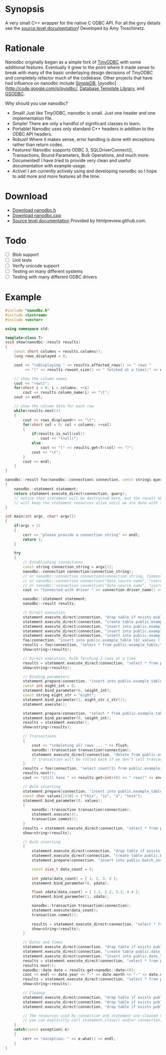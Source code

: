 Synopsis
=======
A very small C++ wrapper for the native C ODBC API. For all the gory details see the [source level documentation](https://nanodbc.googlecode.com/hg/doc/index.html)! Developed by Amy Troschinetz.

Rationale
=======
Nanodbc originally began as a simple fork of [TinyODBC](http://code.google.com/p/tiodbc/) with some additional features. Eventually it grew to the point where it made sense to break with many of the basic underlaying design decisions of TinyODBC and completely refactor much of the codebase. Other projects that have had influence on nanodbc include [SimpleDB](http://simpledb.sourceforge.net), [pyodbc](http://code.google.com/p/pyodbc/, [Database Template Library](http://dtemplatelib.sourceforge.net), and [GSODBC](http://www.codeguru.com/mfc_database/gsodbc.html).

Why should you use nanodbc?

- Small! Just like TinyODBC, nanodbc is small. Just one header and one implementation file.
- Simple! There are only a handful of significant classes to learn.
- Portable! Nanodbc uses  only standard C++ headers in addition to the ODBC API headers.
- Robust! Where it makes sense, error handling is done with exceptions rather than return codes.
- Features! Nanodbc supports ODBC 3, SQLDriverConnect(), Transactions, Bound Parameters, Bulk Operations, and much more.
- Documented! I have tried to provide very clean and useful documentation with example usage.
- Active! I am currently actively using and developing nanodbc so I hope to add more and more features all the time.

Download
=======
- [Download nanodbc.h](https://raw.github.com/lexicalunit/nanodbc/master/nanodbc.h)
- [Download nanodbc.cpp](https://raw.github.com/lexicalunit/nanodbc/master/nanodbc.cpp)
- [Source level documentation](http://htmlpreview.github.com/?https://github.com/lexicalunit/nanodbc/blob/master/doc/index.html) Provided by htmlpreview.github.com.

Todo
=======
- [ ] Blob support
- [ ] Unit tests
- [ ] Verify unicode support
- [ ] Testing on many different systems
- [ ] Testing with many different ODBC drivers

Example
=======
```cpp
#include "nanodbc.h"
#include <iostream>
#include <vector>

using namespace std;

template<class T>
void show(nanodbc::result results)
{
    const short columns = results.columns();
    long rows_displayed = 0;

    cout << "\nDisplaying " << results.affected_rows() << " rows "
         << "(" << results.rowset_size() << " fetched at a time):" << endl;

    // show the column names
    cout << "row\t";
    for(short i = 0; i < columns; ++i)
        cout << results.column_name(i) << "\t";
    cout << endl;

    // show the column data for each row
    while(results.next())
    {
        cout << rows_displayed++ << "\t";
        for(short col = 0; col < columns; ++col)
        {
            if(results.is_null(col))
                cout << "(null)";
            else
                cout << "(" << results.get<T>(col) << ")";
            cout << "\t";
        }
        cout << endl;
    }
}

nanodbc::result foo(nanodbc::connection& connection, const string& query)
{
    nanodbc::statement statement;
    return statement.execute_direct(connection, query);
    // notice that statement will be destructed here, but the result object
    // will keep the statement resources alive until we are done with them
}

int main(int argc, char* argv[])
{
    if(argc < 2)
    {
        cerr << "please provide a connection string" << endl;
        return 1;
    }

    try
    {
        // Establishing connections
        const string connection_string = argv[1];
        nanodbc::connection connection(connection_string);
        // or nanodbc::connection connection(connection_string, timeout_seconds);
        // or nanodbc::connection connection("data source name", "username", "password");
        // or nanodbc::connection connection("data source name", "username", "password", timeout_seconds);
        cout << "Connected with driver " << connection.driver_name() << endl;

        nanodbc::statement statement;
        nanodbc::result results;

        // Direct execution
        statement.execute_direct(connection, "drop table if exists public.example_table;");
        statement.execute_direct(connection, "create table public.example_table (a int, b varchar(10));");
        statement.execute_direct(connection, "insert into public.example_table values (1, 'one');");
        statement.execute_direct(connection, "insert into public.example_table values (2, 'two');");
        statement.execute_direct(connection, "insert into public.example_table values (3, 'tri');");
        foo(connection, "insert into public.example_table (b) values ('z');");
        results = foo(connection, "select * from public.example_table;");
        show<string>(results);

        // Direct execution, bulk fetching 2 rows at a time
        results = statement.execute_direct(connection, "select * from public.example_table;", 2);
        show<string>(results);

        // Binding parameters
        statement.prepare(connection, "insert into public.example_table (a, b) values (?, ?);");
        const int eight_int = 8;
        statement.bind_parameter(0, &eight_int);
        const string eight_str = "eight";
        statement.bind_parameter(1, eight_str.c_str());
        statement.execute();

        statement.prepare(connection, "select * from public.example_table where a = ?;");
        statement.bind_parameter(0, &eight_int);
        results = statement.execute();
        show<string>(results);

        // Transactions
        {
            cout << "\ndeleting all rows ... " << flush;
            nanodbc::transaction transaction(connection);
            statement.execute_direct(connection, "delete from public.example_table;");
            // transaction will be rolled back if we don't call transaction.commit()
        }
        results = foo(connection, "select count(1) from public.example_table;");
        results.next();
        cout << "still have " << results.get<int>(0) << " rows!" << endl;

        // Bulk inserting
        statement.prepare(connection, "insert into public.example_table (a, b) values (10, ?);");
        const char values[][10] = {"this", "is", "a", "test"};
        statement.bind_parameter(0, values);
        {
            nanodbc::transaction transaction(connection);
            statement.execute(4);
            transaction.commit();
        }
        results = statement.execute_direct(connection, "select * from public.example_table where a = 10;");
        show<string>(results);

        // Bulk inserting
        {
            statement.execute_direct(connection, "drop table if exists public.batch_insert_test;");
            statement.execute_direct(connection, "create table public.batch_insert_test (y int, z float);");
            statement.prepare(connection, "insert into public.batch_insert_test (y, z) values (?, ?);");

            const size_t data_count = 4;
            
            int ydata[data_count] = { 1, 2, 3, 4 };
            statement.bind_parameter(0, ydata);

            float zdata[data_count] = { 1.1, 2.2, 3.3, 4.4 };
            statement.bind_parameter(1, zdata);

            nanodbc::transaction transaction(connection);
            statement.execute(data_count);
            transaction.commit();
 
            results = statement.execute_direct(connection, "select * from public.batch_insert_test;", 3);
            show<string>(results);
        }

        // Dates and Times
        statement.execute_direct(connection, "drop table if exists public.date_test;");
        statement.execute_direct(connection, "create table public.date_test (x datetime);");
        statement.execute_direct(connection, "insert into public.date_test values (current_timestamp);");
        results = statement.execute_direct(connection, "select * from public.date_test;");
        results.next();
        nanodbc::date date = results.get<nanodbc::date>(0);
        cout << endl << date.year << "-" << date.month << "-" << date.day << endl;
        results = statement.execute_direct(connection, "select * from public.date_test;");
        show<string>(results);

        // Cleanup
        statement.execute_direct(connection, "drop table if exists public.date_test;");
        statement.execute_direct(connection, "drop table if exists public.example_table;");
        statement.execute_direct(connection, "drop table if exists public.batch_insert_test;");

        // The resources used by connection and statement are cleaned up automatically or
        // you can explicitly call statement.close() and/or connection.disconnect().
    }
    catch(const exception& e)
    {
        cerr << "exception: " << e.what() << endl;
    }
}
```
